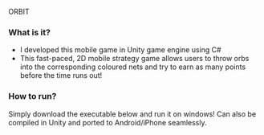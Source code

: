 ORBIT

### What is it? 

* I developed this mobile game in Unity game engine using C#
* This fast-paced, 2D mobile strategy game allows users to throw orbs into the corresponding coloured nets and try to earn as many points before the time runs out!

### How to run? 
Simply download the executable below and run it on windows! Can also be compiled in Unity and ported to Android/iPhone seamlessly. 
